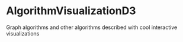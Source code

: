 AlgorithmVisualizationD3
========================

Graph algorithms and other algorithms described with cool interactive visualizations
